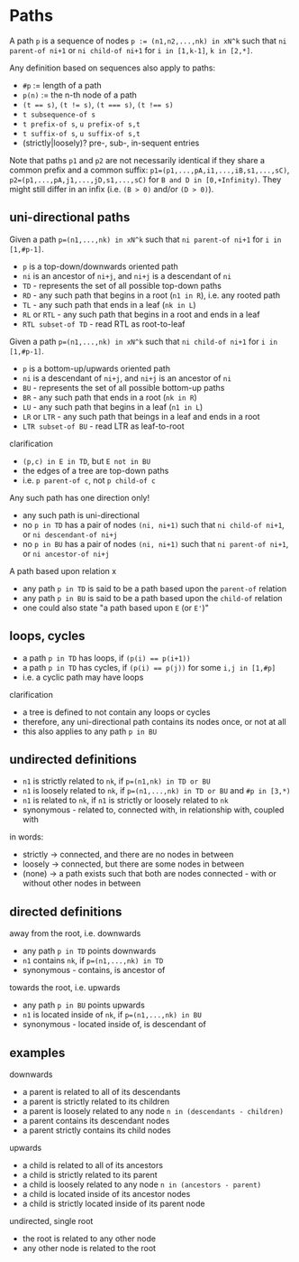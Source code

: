 
<!-- ======================================================================= -->
# Paths

A path `p` is a sequence of nodes `p := (n1,n2,...,nk) in xN^k`
such that `ni parent-of ni+1` or `ni child-of ni+1`
for `i in [1,k-1]`, `k in [2,*]`.

Any definition based on sequences also apply to paths:

* `#p` := length of a path
* `p(n)` := the n-th node of a path
* `(t == s)`, `(t != s)`, `(t === s)`, `(t !== s)`
* `t subsequence-of s`
* `t prefix-of s`, `u prefix-of s,t`
* `t suffix-of s`, `u suffix-of s,t`
* (strictly|loosely)? pre-, sub-, in-sequent entries

Note that paths `p1` and `p2` are not necessarily identical if they share
a common prefix and a common suffix: `p1=(p1,...,pA,i1,...,iB,s1,...,sC)`, 
`p2=(p1,...,pA,j1,...,jD,s1,...,sC)` for `B and D in [0,+Infinity)`.
They might still differ in an infix (i.e. `(B > 0)` and/or `(D > 0)`).

<!-- ======================================================================= -->
## uni-directional paths

Given a path `p=(n1,...,nk) in xN^k`
such that `ni parent-of ni+1` for `i in [1,#p-1]`.

* `p` is a top-down/downwards oriented path
* `ni` is an ancestor of `ni+j`, and `ni+j` is a descendant of `ni`
* `TD` - represents the set of all possible top-down paths
* `RD` - any such path that begins in a root (`n1 in R`), i.e. any rooted path
* `TL` - any such path that ends in a leaf (`nk in L`)
* `RL` or `RTL` - any such path that begins in a root and ends in a leaf
* `RTL subset-of TD` - read RTL as root-to-leaf

Given a path `p=(n1,...,nk) in xN^k`
such that `ni child-of ni+1` for `i in [1,#p-1]`.

* `p` is a bottom-up/upwards oriented path
* `ni` is a descendant of `ni+j`, and `ni+j` is an ancestor of `ni`
* `BU` - represents the set of all possible bottom-up paths
* `BR` - any such path that ends in a root (`nk in R`)
* `LU` - any such path that begins in a leaf (`n1 in L`)
* `LR` or `LTR` - any such path that beings in a leaf and ends in a root
* `LTR subset-of BU` - read LTR as leaf-to-root

clarification

* `(p,c) in E in TD`, but `E not in BU`
* the edges of a tree are top-down paths
* i.e. `p parent-of c`, not `p child-of c`

Any such path has one direction only!

* any such path is uni-directional
* no `p in TD` has a pair of nodes `(ni, ni+1)` such that
  `ni child-of ni+1`, or `ni descendant-of ni+j`
* no `p in BU` has a pair of nodes `(ni, ni+1)` such that
  `ni parent-of ni+1`, or `ni ancestor-of ni+j`

A path based upon relation x

* any path `p in TD` is said to be a path based upon the `parent-of` relation
* any path `p in BU` is said to be a path based upon the `child-of` relation
* one could also state "a path based upon `E` (or `E'`)"

<!-- ======================================================================= -->
## loops, cycles

* a path `p in TD` has loops, if `(p(i) == p(i+1))`
* a path `p in TD` has cycles, if `(p(i) == p(j))` for some `i,j in [1,#p]`
* i.e. a cyclic path may have loops

clarification

* a tree is defined to not contain any loops or cycles
* therefore, any uni-directional path contains its nodes once, or not at all
* this also applies to any path `p in BU`

<!-- ======================================================================= -->
## undirected definitions

* `n1` is strictly related to `nk`,
  if `p=(n1,nk) in TD or BU`
* `n1` is loosely related to `nk`,
  if `p=(n1,...,nk) in TD or BU` and `#p in [3,*)`
* `n1` is related to `nk`, if `n1` is strictly or loosely related to `nk`
* synonymous - related to, connected with, in relationship with, coupled with

in words:

* strictly -> connected, and there are no nodes in between
* loosely -> connected, but there are some nodes in between
* (none) -> a path exists such that both are nodes connected -
  with or without other nodes in between

<!-- ======================================================================= -->
## directed definitions

away from the root, i.e. downwards

* any path `p in TD` points downwards
* `n1` contains `nk`, if `p=(n1,...,nk) in TD`
* synonymous - contains, is ancestor of

towards the root, i.e. upwards

* any path `p in BU` points upwards
* `n1` is located inside of `nk`, if `p=(n1,...,nk) in BU`
* synonymous - located inside of, is descendant of

<!-- ======================================================================= -->
## examples

downwards

* a parent is related to all of its descendants
* a parent is strictly related to its children
* a parent is loosely related to any node `n in (descendants - children)`
* a parent contains its descendant nodes
* a parent strictly contains its child nodes

upwards

* a child is related to all of its ancestors
* a child is strictly related to its parent
* a child is loosely related to any node `n in (ancestors - parent)`
* a child is located inside of its ancestor nodes
* a child is strictly located inside of its parent node

undirected, single root

* the root is related to any other node
* any other node is related to the root
